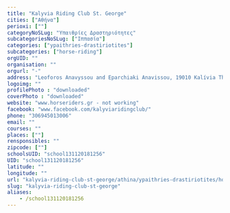 ```yaml
---
title: "Kalyvia Riding Club St. George"
cities: ["Αθήνα"]
perioxi: [""]
categoryNoSLug: "Υπαιθρίες Δραστηριότητες"
subcategoriesNoSLug: ["Ιππασία"]
categories: ["ypaithries-drastiriotites"]
subcategories: ["horse-riding"]
orgUID: ""
organisation: ""
orgurl: "-"
address: "Leoforos Anavyssou and Eparchiaki Anavissou, 19010 Kalívia Thorikoú, Attiki, Greece"
logoimg: ""
profilePhoto : "downloaded"
coverPhoto : "downloaded"
website: "www.horseriders.gr - not working"
facebook: "www.facebook.com/kalyviaridingclub/"
phone: "306945013006"
email: ""
courses: ""
places: [""]
rensponsibles: ""
zipcode: [""]
schoolsUID: "school131120181256"
UID: "school131120181256"
latitude: ""
longitude: ""
url: "kalyvia-riding-club-st-george/athina/ypaithries-drastiriotites/horse-riding"
slug: "kalyvia-riding-club-st-george"
aliases:
    - /school131120181256
---
```





